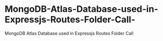 # MongoDB-Atlas-Database-used-in-Expressjs-Routes-Folder-Call-
MongoDB Atlas Database used in Expressjs Routes Folder Call 
